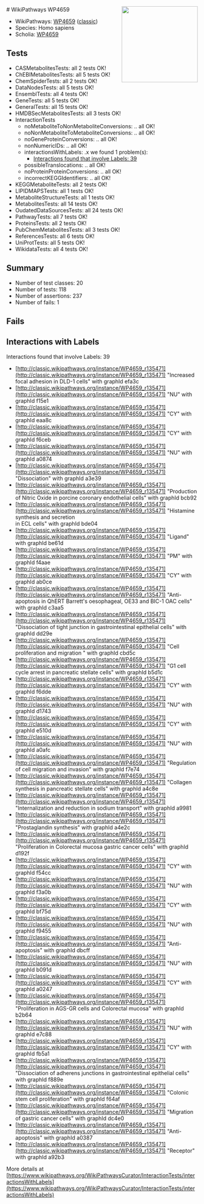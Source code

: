 <img style="float: right; width: 200px" src="https://upload.wikimedia.org/wikipedia/commons/thumb/8/83/Wplogo_with_text_500.png/640px-Wplogo_with_text_500.png" />
# WikiPathways WP4659

* WikiPathways: [WP4659](https://wikipathways.org/pathways/WP4659) ([classic](https://classic.wikipathways.org/instance/WP4659))
* Species: Homo sapiens
* Scholia: [WP4659](https://scholia.toolforge.org/wikipathways/WP4659)
## Tests
* CASMetabolitesTests: all 2 tests OK!
* ChEBIMetabolitesTests: all 5 tests OK!
* ChemSpiderTests: all 2 tests OK!
* DataNodesTests: all 5 tests OK!
* EnsemblTests: all 4 tests OK!
* GeneTests: all 5 tests OK!
* GeneralTests: all 15 tests OK!
* HMDBSecMetabolitesTests: all 3 tests OK!
* InteractionTests
    * noMetaboliteToNonMetaboliteConversions: .. all OK!
    * noNonMetaboliteToMetaboliteConversions: .. all OK!
    * noGeneProteinConversions: .. all OK!
    * nonNumericIDs: .. all OK!
    * interactionsWithLabels: .x we found 1 problem(s):
        * [Interactions found that involve Labels: 39](#fe97a8ff)
    * possibleTranslocations: .. all OK!
    * noProteinProteinConversions: .. all OK!
    * incorrectKEGGIdentifiers: .. all OK!
* KEGGMetaboliteTests: all 2 tests OK!
* LIPIDMAPSTests: all 1 tests OK!
* MetaboliteStructureTests: all 1 tests OK!
* MetabolitesTests: all 14 tests OK!
* OudatedDataSourcesTests: all 24 tests OK!
* PathwayTests: all 7 tests OK!
* ProteinsTests: all 2 tests OK!
* PubChemMetabolitesTests: all 3 tests OK!
* ReferencesTests: all 6 tests OK!
* UniProtTests: all 5 tests OK!
* WikidataTests: all 4 tests OK!


## Summary

* Number of test classes: 20
* Number of tests: 118
* Number of assertions: 237
* Number of fails: 1

## Fails

<a name="fe97a8ff" />

## Interactions with Labels

Interactions found that involve Labels: 39

* [http://classic.wikipathways.org/instance/WP4659_r135471](http://classic.wikipathways.org/instance/WP4659_r135471) "Increased 
focal adhesion
in DLD-1 cells" with graphId efa3c
* [http://classic.wikipathways.org/instance/WP4659_r135471](http://classic.wikipathways.org/instance/WP4659_r135471) "NU" with graphId f15e1
* [http://classic.wikipathways.org/instance/WP4659_r135471](http://classic.wikipathways.org/instance/WP4659_r135471) "CY" with graphId eaa8c
* [http://classic.wikipathways.org/instance/WP4659_r135471](http://classic.wikipathways.org/instance/WP4659_r135471) "CY" with graphId f6ceb
* [http://classic.wikipathways.org/instance/WP4659_r135471](http://classic.wikipathways.org/instance/WP4659_r135471) "NU" with graphId a0874
* [http://classic.wikipathways.org/instance/WP4659_r135471](http://classic.wikipathways.org/instance/WP4659_r135471) "Dissociation" with graphId a3e39
* [http://classic.wikipathways.org/instance/WP4659_r135471](http://classic.wikipathways.org/instance/WP4659_r135471) "Production of
Nitric Oxide in
porcine coronary
endothelial cells" with graphId bcb92
* [http://classic.wikipathways.org/instance/WP4659_r135471](http://classic.wikipathways.org/instance/WP4659_r135471) "Histamine 
synthesis
and secretion  
in ECL cells" with graphId bde04
* [http://classic.wikipathways.org/instance/WP4659_r135471](http://classic.wikipathways.org/instance/WP4659_r135471) "Ligand" with graphId be61d
* [http://classic.wikipathways.org/instance/WP4659_r135471](http://classic.wikipathways.org/instance/WP4659_r135471) "PM" with graphId f4aae
* [http://classic.wikipathways.org/instance/WP4659_r135471](http://classic.wikipathways.org/instance/WP4659_r135471) "CY" with graphId ab0ce
* [http://classic.wikipathways.org/instance/WP4659_r135471](http://classic.wikipathways.org/instance/WP4659_r135471) "Anti-apoptosis in
QhERT Barrett's 
oesophageal, OE33
and BIC-1 OAC cells" with graphId c3aa5
* [http://classic.wikipathways.org/instance/WP4659_r135471](http://classic.wikipathways.org/instance/WP4659_r135471) "Dissociation
of tight junction in
gastrointestinal epithelial cells" with graphId dd29e
* [http://classic.wikipathways.org/instance/WP4659_r135471](http://classic.wikipathways.org/instance/WP4659_r135471) "Cell proliferation
and migration " with graphId cbd5c
* [http://classic.wikipathways.org/instance/WP4659_r135471](http://classic.wikipathways.org/instance/WP4659_r135471) "G1 cell cycle
arrest in
pancreatic
stellate cells" with graphId b5d1c
* [http://classic.wikipathways.org/instance/WP4659_r135471](http://classic.wikipathways.org/instance/WP4659_r135471) "CY" with graphId f6dde
* [http://classic.wikipathways.org/instance/WP4659_r135471](http://classic.wikipathways.org/instance/WP4659_r135471) "NU" with graphId d1743
* [http://classic.wikipathways.org/instance/WP4659_r135471](http://classic.wikipathways.org/instance/WP4659_r135471) "CY" with graphId e510d
* [http://classic.wikipathways.org/instance/WP4659_r135471](http://classic.wikipathways.org/instance/WP4659_r135471) "NU" with graphId a0afc
* [http://classic.wikipathways.org/instance/WP4659_r135471](http://classic.wikipathways.org/instance/WP4659_r135471) "Regulation of
cell migration
and invasion" with graphId f7e74
* [http://classic.wikipathways.org/instance/WP4659_r135471](http://classic.wikipathways.org/instance/WP4659_r135471) "Collagen
synthesis
in pancreatic
stellate cells" with graphId a4c8e
* [http://classic.wikipathways.org/instance/WP4659_r135471](http://classic.wikipathways.org/instance/WP4659_r135471) "Internalization
and reduction in
sodium transport" with graphId a9981
* [http://classic.wikipathways.org/instance/WP4659_r135471](http://classic.wikipathways.org/instance/WP4659_r135471) "Prostaglandin
synthesis" with graphId a4e2c
* [http://classic.wikipathways.org/instance/WP4659_r135471](http://classic.wikipathways.org/instance/WP4659_r135471) "Proliferation
in Colorectal
mucosa gastric
cancer cells" with graphId d192f
* [http://classic.wikipathways.org/instance/WP4659_r135471](http://classic.wikipathways.org/instance/WP4659_r135471) "CY" with graphId f54cc
* [http://classic.wikipathways.org/instance/WP4659_r135471](http://classic.wikipathways.org/instance/WP4659_r135471) "NU" with graphId f3a0b
* [http://classic.wikipathways.org/instance/WP4659_r135471](http://classic.wikipathways.org/instance/WP4659_r135471) "CY" with graphId bf75d
* [http://classic.wikipathways.org/instance/WP4659_r135471](http://classic.wikipathways.org/instance/WP4659_r135471) "NU" with graphId f9455
* [http://classic.wikipathways.org/instance/WP4659_r135471](http://classic.wikipathways.org/instance/WP4659_r135471) "Anti-
apoptosis" with graphId dbcff
* [http://classic.wikipathways.org/instance/WP4659_r135471](http://classic.wikipathways.org/instance/WP4659_r135471) "NU" with graphId b091d
* [http://classic.wikipathways.org/instance/WP4659_r135471](http://classic.wikipathways.org/instance/WP4659_r135471) "CY" with graphId a0247
* [http://classic.wikipathways.org/instance/WP4659_r135471](http://classic.wikipathways.org/instance/WP4659_r135471) "Proliferation
in AGS-GR cells
and Colorectal
mucosa" with graphId b2b64
* [http://classic.wikipathways.org/instance/WP4659_r135471](http://classic.wikipathways.org/instance/WP4659_r135471) "NU" with graphId e7c88
* [http://classic.wikipathways.org/instance/WP4659_r135471](http://classic.wikipathways.org/instance/WP4659_r135471) "CY" with graphId fb5a1
* [http://classic.wikipathways.org/instance/WP4659_r135471](http://classic.wikipathways.org/instance/WP4659_r135471) "Dissociation of
adherens junctions
in gastrointestinal
epithelial cells" with graphId f889e
* [http://classic.wikipathways.org/instance/WP4659_r135471](http://classic.wikipathways.org/instance/WP4659_r135471) "Colonic 
stem cell
proliferation" with graphId f64af
* [http://classic.wikipathways.org/instance/WP4659_r135471](http://classic.wikipathways.org/instance/WP4659_r135471) "Migration 
of gastric
cancer cells" with graphId dc4e0
* [http://classic.wikipathways.org/instance/WP4659_r135471](http://classic.wikipathways.org/instance/WP4659_r135471) "Anti-apoptosis" with graphId a0387
* [http://classic.wikipathways.org/instance/WP4659_r135471](http://classic.wikipathways.org/instance/WP4659_r135471) "Receptor" with graphId a92b3


More details at [https://www.wikipathways.org/WikiPathwaysCurator/InteractionTests/interactionsWithLabels](https://www.wikipathways.org/WikiPathwaysCurator/InteractionTests/interactionsWithLabels)

